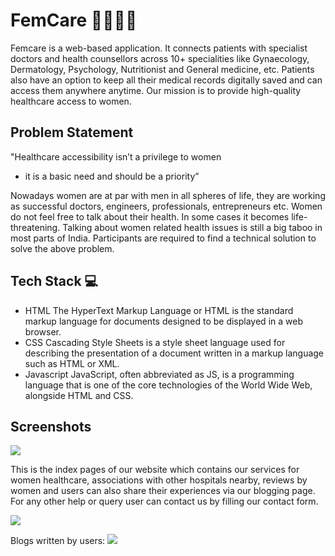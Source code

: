 
# FemCare 👩‍⚕️💁‍♀️
Femcare is a web-based application. It connects patients with specialist doctors and health counsellors across 10+ specialities like Gynaecology, Dermatology, Psychology, Nutritionist and General medicine, etc. Patients also have an option to keep all their medical records digitally saved and can access them anywhere anytime. Our mission is to provide high-quality healthcare access to women.

## Problem Statement
"Healthcare accessibility isn’t a privilege to women
- it is a basic need and should be a priority”

Nowadays women are at par with men in all spheres of life, they are working as
successful doctors, engineers, professionals, entrepreneurs etc. Women do not feel free
to talk about their health. In some cases it becomes life-threatening. Talking about
women related health issues is still a big taboo in most parts of India. Participants are
required to find a technical solution to solve the above problem.
## Tech Stack 💻
- HTML
The HyperText Markup Language or HTML is the standard markup language for documents designed to be displayed in a web browser.
- CSS
Cascading Style Sheets is a style sheet language used for describing the presentation of a document written in a markup language such as HTML or XML.
- Javascript
JavaScript, often abbreviated as JS, is a programming language that is one of the core technologies of the World Wide Web, alongside HTML and CSS. 

## Screenshots
![](images/screencapture-file-C-Users-HP-Desktop-FemCare-index-html-2022-11-13-11_19_28.png)

This is the index pages of our website which contains our services for women healthcare, associations with other hospitals nearby, reviews by women and users can also share their experiences via our blogging page. 
For any other help or query user can contact us by filling our contact form.

![](screencapture-file-C-Users-HP-Desktop-FemCare-form-html-2022-11-13-11_20_25.png)

Blogs written by users:
![](screencapture-file-C-Users-HP-Desktop-FemCare-women-index-html-2022-11-13-11_22_44.png)
